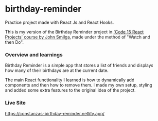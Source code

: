 # birthday-reminder
Practice project made with React Js and React Hooks.

This is my version of the Birthday Reminder project in ['Code 15 React Projects' course by John Smilga](https://youtu.be/a_7Z7C_JCyo), made under the method of "Watch and then Do". 

### Overview and learnings
Birthday Reminder is a simple app that stores a list of friends and displays how many of their birthdays are at the current date.

The main React functionality I learned is how to dynamically add components and then how to remove them.
I made my own setup, styling and added some extra features to the original idea of the project.

### Live Site
https://constanzas-birthday-reminder.netlify.app/


